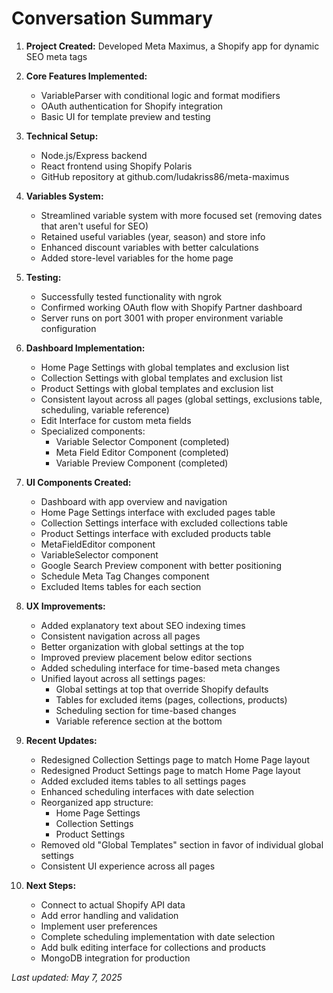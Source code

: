 # Conversation Summary

1. **Project Created:** Developed Meta Maximus, a Shopify app for dynamic SEO meta tags
   
2. **Core Features Implemented:**
   - VariableParser with conditional logic and format modifiers
   - OAuth authentication for Shopify integration
   - Basic UI for template preview and testing
   
3. **Technical Setup:**
   - Node.js/Express backend
   - React frontend using Shopify Polaris
   - GitHub repository at github.com/ludakriss86/meta-maximus
   
4. **Variables System:**
   - Streamlined variable system with more focused set (removing dates that aren't useful for SEO)
   - Retained useful variables (year, season) and store info
   - Enhanced discount variables with better calculations
   - Added store-level variables for the home page
   
5. **Testing:**
   - Successfully tested functionality with ngrok
   - Confirmed working OAuth flow with Shopify Partner dashboard
   - Server runs on port 3001 with proper environment variable configuration

6. **Dashboard Implementation:**
   - Home Page Settings with global templates and exclusion list
   - Collection Settings with global templates and exclusion list
   - Product Settings with global templates and exclusion list
   - Consistent layout across all pages (global settings, exclusions table, scheduling, variable reference)
   - Edit Interface for custom meta fields
   - Specialized components:
     - Variable Selector Component (completed)
     - Meta Field Editor Component (completed)
     - Variable Preview Component (completed)
   
7. **UI Components Created:**
   - Dashboard with app overview and navigation
   - Home Page Settings interface with excluded pages table
   - Collection Settings interface with excluded collections table
   - Product Settings interface with excluded products table
   - MetaFieldEditor component
   - VariableSelector component
   - Google Search Preview component with better positioning
   - Schedule Meta Tag Changes component
   - Excluded Items tables for each section

8. **UX Improvements:**
   - Added explanatory text about SEO indexing times
   - Consistent navigation across all pages
   - Better organization with global settings at the top
   - Improved preview placement below editor sections
   - Added scheduling interface for time-based meta changes
   - Unified layout across all settings pages:
     - Global settings at top that override Shopify defaults
     - Tables for excluded items (pages, collections, products)
     - Scheduling section for time-based changes
     - Variable reference section at the bottom
   
9. **Recent Updates:**
   - Redesigned Collection Settings page to match Home Page layout
   - Redesigned Product Settings page to match Home Page layout
   - Added excluded items tables to all settings pages
   - Enhanced scheduling interfaces with date selection
   - Reorganized app structure:
     - Home Page Settings
     - Collection Settings
     - Product Settings
   - Removed old "Global Templates" section in favor of individual global settings
   - Consistent UI experience across all pages

10. **Next Steps:**
    - Connect to actual Shopify API data
    - Add error handling and validation
    - Implement user preferences
    - Complete scheduling implementation with date selection
    - Add bulk editing interface for collections and products
    - MongoDB integration for production

_Last updated: May 7, 2025_